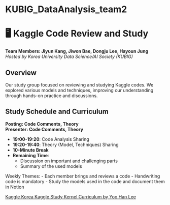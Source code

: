 # KUBIG_DataAnalysis_team2

# 🖥️ Kaggle Code Review and Study

**Team Members: Jiyun Kang, Jiwon Bae, Dongju Lee, Hayoun Jung**  
*Hosted by Korea University Data Science/AI Society (KUBIG)*

## Overview

Our study group focused on reviewing and studying Kaggle codes. We explored various models and techniques, improving our understanding through hands-on practice and discussions.

## Study Schedule and Curriculum

**Posting: Code Comments, Theory**  
**Presenter: Code Comments, Theory**

- **19:00-19:20**: Code Analysis Sharing
- **19:20-19:40**: Theory (Model, Techniques) Sharing
- **10-Minute Break**
- **Remaining Time**:
  - Discussion on important and challenging parts
  - Summary of the used models

Weekly Themes:
    - Each member brings and reviews a code
    - Handwriting code is mandatory
    - Study the models used in the code and document them in Notion

[Kaggle Korea Kaggle Study Kernel Curriculum by Yoo Han Lee](https://kaggle-kr.tistory.com/32)
